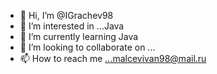 - 👋 Hi, I’m @IGrachev98
- 👀 I’m interested in ...Java
- 🌱 I’m currently learning  Java
- 💞️ I’m looking to collaborate on ...
- 📫 How to reach me ...malcevivan98@mail.ru
<!---
IGrachev98/IGrachev98 is a ✨ special ✨ repository because its `README.md` (this file) appears on your GitHub profile.
You can click the Preview link to take a look at your changes.
--->

